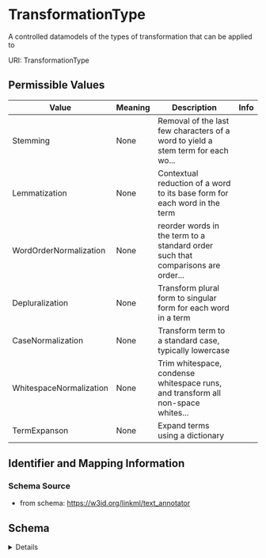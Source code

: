 # TransformationType

A controlled datamodels of the types of transformation that can be applied to

URI: TransformationType

## Permissible Values

| Value | Meaning | Description | Info |
| --- | --- | --- | --- |
| Stemming | None | Removal of the last few characters of a word to yield a stem term for each wo... | |
| Lemmatization | None | Contextual reduction of a word to its base form for each word in the term | |
| WordOrderNormalization | None | reorder words in the term to a standard order such that comparisons are order... | |
| Depluralization | None | Transform plural form to singular form for each word in a term | |
| CaseNormalization | None | Transform term to a standard case, typically lowercase | |
| WhitespaceNormalization | None | Trim whitespace, condense whitespace runs, and transform all non-space whites... | |
| TermExpanson | None | Expand terms using a dictionary | |



## Identifier and Mapping Information







### Schema Source


* from schema: https://w3id.org/linkml/text_annotator




## Schema

<details>
```yaml
name: TransformationType
description: A controlled datamodels of the types of transformation that can be applied
  to
from_schema: https://w3id.org/linkml/text_annotator
rank: 1000
permissible_values:
  Stemming:
    text: Stemming
    description: Removal of the last few characters of a word to yield a stem term
      for each word in the term
  Lemmatization:
    text: Lemmatization
    description: Contextual reduction of a word to its base form for each word in
      the term
  WordOrderNormalization:
    text: WordOrderNormalization
    description: reorder words in the term to a standard order such that comparisons
      are order-independent
  Depluralization:
    text: Depluralization
    description: Transform plural form to singular form for each word in a term
  CaseNormalization:
    text: CaseNormalization
    description: Transform term to a standard case, typically lowercase
  WhitespaceNormalization:
    text: WhitespaceNormalization
    description: Trim whitespace, condense whitespace runs, and transform all non-space
      whitespace to spaces
  TermExpanson:
    text: TermExpanson
    description: Expand terms using a dictionary

```
</details>
